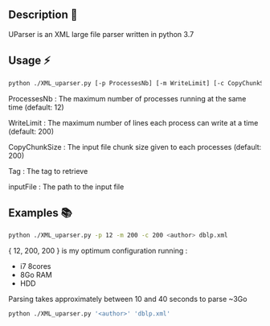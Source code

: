 ## Description :pushpin:
UParser is an XML large file parser written in python 3.7
## Usage :zap:
```bash
python ./XML_uparser.py [-p ProcessesNb] [-m WriteLimit] [-c CopyChunkSize] tag inputFile
```
ProcessesNb
: The maximum number of processes running at the same time (default: 12)

WriteLimit
: The maximum number of lines each process can write at a time (default: 200)

CopyChunkSize
: The input file chunk size given to each processes (default: 200)

Tag
: The tag to retrieve

inputFile
: The path to the input file
## Examples :books:
```bash
python ./XML_uparser.py -p 12 -m 200 -c 200 <author> dblp.xml
```
{ 12, 200, 200 } is my optimum configuration running : 
- i7 8cores
- 8Go RAM
- HDD

Parsing takes approximately between 10 and 40 seconds to parse ~3Go

```bash
python ./XML_uparser.py '<author>' 'dblp.xml'
```